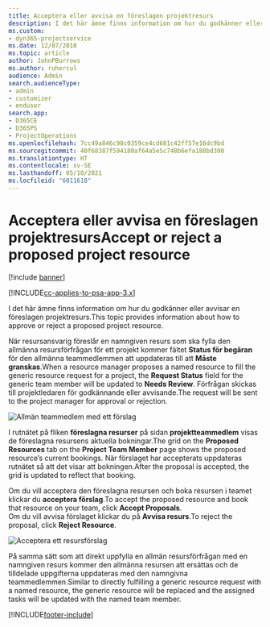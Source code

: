 ```yaml
---
title: Acceptera eller avvisa en föreslagen projektresurs
description: I det här ämne finns information om hur du godkänner eller avvisar en föreslagen projektresurs.
ms.custom:
- dyn365-projectservice
ms.date: 12/07/2018
ms.topic: article
author: JohnPBurrows
ms.author: ruhercul
audience: Admin
search.audienceType:
- admin
- customizer
- enduser
search.app:
- D365CE
- D365PS
- ProjectOperations
ms.openlocfilehash: 7cc49a846c98c0359ce4cd681c42ff57e16dc9bd
ms.sourcegitcommit: 40f68387f594180af64a5e5c748b6efa188bd300
ms.translationtype: HT
ms.contentlocale: sv-SE
ms.lasthandoff: 05/10/2021
ms.locfileid: "6011618"
---
```

# <a name="accept-or-reject-a-proposed-project-resource"></a><span data-ttu-id="b3b2c-103">Acceptera eller avvisa en föreslagen projektresurs</span><span class="sxs-lookup"><span data-stu-id="b3b2c-103">Accept or reject a proposed project resource</span></span>

[!include [banner](../includes/psa-now-project-operations.md)]

[!INCLUDE[cc-applies-to-psa-app-3.x](../includes/cc-applies-to-psa-app-3x.md)]

<span data-ttu-id="b3b2c-104">I det här ämne finns information om hur du godkänner eller avvisar en föreslagen projektresurs.</span><span class="sxs-lookup"><span data-stu-id="b3b2c-104">This topic provides information about how to approve or reject a proposed project resource.</span></span>

<span data-ttu-id="b3b2c-105">När resursansvarig föreslår en namngiven resurs som ska fylla den allmänna resursförfrågan för ett projekt kommer fältet **Status för begäran** för den allmänna teammedlemmen att uppdateras till att **Måste granskas**.</span><span class="sxs-lookup"><span data-stu-id="b3b2c-105">When a resource manager proposes a named resource to fill the generic resource request for a project, the **Request Status** field for the generic team member will be updated to **Needs Review**.</span></span> <span data-ttu-id="b3b2c-106">Förfrågan skickas till projektledaren för godkännande eller avvisande.</span><span class="sxs-lookup"><span data-stu-id="b3b2c-106">The request will be sent to the project manager for approval or rejection.</span></span>

![Allmän teammedlem med ett förslag](media/RM-how-to-19.png)

<span data-ttu-id="b3b2c-108">I rutnätet på fliken **föreslagna resurser** på sidan **projektteammedlem** visas de föreslagna resursens aktuella bokningar.</span><span class="sxs-lookup"><span data-stu-id="b3b2c-108">The grid on the **Proposed Resources** tab on the **Project Team Member** page shows the proposed resource’s current bookings.</span></span> <span data-ttu-id="b3b2c-109">När förslaget har accepterats uppdateras rutnätet så att det visar att bokningen.</span><span class="sxs-lookup"><span data-stu-id="b3b2c-109">After the proposal is accepted, the grid is updated to reflect that booking.</span></span> 

<span data-ttu-id="b3b2c-110">Om du vill acceptera den föreslagna resursen och boka resursen i teamet klickar du **acceptera förslag**.</span><span class="sxs-lookup"><span data-stu-id="b3b2c-110">To accept the proposed resource and book that resource on your team, click **Accept Proposals**.</span></span>  
<span data-ttu-id="b3b2c-111">Om du vill avvisa förslaget klickar du på **Avvisa resurs**.</span><span class="sxs-lookup"><span data-stu-id="b3b2c-111">To reject the proposal, click **Reject Resource**.</span></span>

![Acceptera ett resursförslag](media/RM-how-to-20.png) 

<span data-ttu-id="b3b2c-113">På samma sätt som att direkt uppfylla en allmän resursförfrågan med en namngiven resurs kommer den allmänna resursen att ersättas och de tilldelade uppgifterna uppdateras med den namngivna teammedlemmen.</span><span class="sxs-lookup"><span data-stu-id="b3b2c-113">Similar to directly fulfilling a generic resource request with a named resource, the generic resource will be replaced and the assigned tasks will be updated with the named team member.</span></span>


[!INCLUDE[footer-include](../includes/footer-banner.md)]